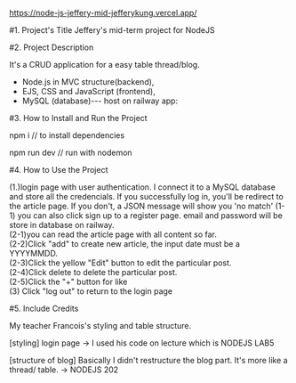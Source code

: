 https://node-js-jeffery-mid-jefferykung.vercel.app/

#1. Project's Title
Jeffery's mid-term project for NodeJS

#2. Project Description
<!-- briefing from teacher https://docs.google.com/document/d/1xil0eM4Yogxj1Zd6VyTyygJbSaqZwjju5XvZkfyIRX8/edit -->
It's a CRUD application for a easy table thread/blog. 

* Node.js in MVC structure(backend),   
* EJS, CSS and JavaScript (frontend),   
* MySQL (database)--- host on railway app:  


#3. How to Install and Run the Project

npm i
// to install dependencies 

npm run dev
// run with nodemon

#4. How to Use the Project

(1.)login page with user authentication. I connect it to a MySQL database and store all the credencials. 
If you successfully log in, you'll be redirect to the article page. If you don't, a JSON message will show you 'no match'
(1-1) you can also click sign up to a register page. email and password will be store in database on railway.  
(2-1)you can read the article page with all content so far.  
(2-2)Click "add" to create new article, the input date must be a YYYYMMDD.  
(2-3)Click the yellow "Edit" button to edit the particular post.  
(2-4)Click delete to delete the particular post.  
(2-5)Click the "+" button for like  
(3) Click "log out" to return to the login page  



#5. Include Credits

My teacher Francois's styling and table structure.  

[styling] login page -> I used his code on lecture which is NODEJS LAB5  
<!-- https://github.com/A-0522/NodeJS-W1-Lab-5 -->  

[structure of blog] Basically I didn't restructure the blog part. It's more like a thread/ table. -> NODEJS 202  
<!-- https://github.com/A-0522/NodeJS-W2-D2 -->  

